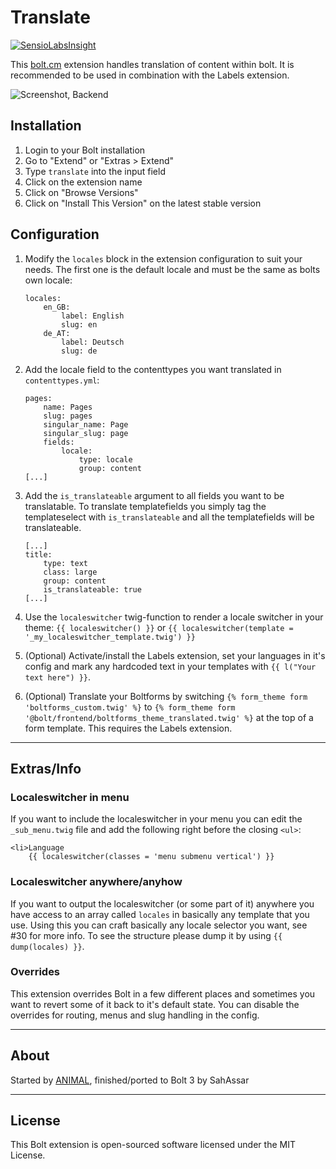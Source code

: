 Translate
=========

[![SensioLabsInsight](https://insight.sensiolabs.com/projects/aeda0c78-7b25-427e-aa90-39b21ab1f8df/mini.png)](https://insight.sensiolabs.com/projects/aeda0c78-7b25-427e-aa90-39b21ab1f8df)

This [bolt.cm](https://bolt.cm/) extension handles translation of content
within bolt. It is recommended to be used in combination with the Labels
extension.

![Screenshot, Backend](https://cloud.githubusercontent.com/assets/343392/10799822/23900e48-7daf-11e5-86ad-c7f7730a0b13.png)

## Installation

 1. Login to your Bolt installation
 2. Go to "Extend" or "Extras > Extend"
 3. Type `translate` into the input field
 4. Click on the extension name
 5. Click on "Browse Versions"
 6. Click on "Install This Version" on the latest stable version

## Configuration

 1. Modify the `locales` block in the extension configuration to suit your
    needs. The first one is the default locale and must be the same as bolts
    own locale:

    ```
    locales:
        en_GB:
            label: English
            slug: en
        de_AT:
            label: Deutsch
            slug: de
    ```

 2. Add the locale field to the contenttypes you want translated in `contenttypes.yml`:

    ```
    pages:
        name: Pages
        slug: pages
        singular_name: Page
        singular_slug: page
        fields:
            locale:
                type: locale
                group: content
    [...]
    ```

 3. Add the `is_translateable` argument to all fields you want to be
    translatable. To translate templatefields you simply tag the templateselect
    with `is_translateable` and all the templatefields will be translateable.

    ```
    [...]
    title:
        type: text
        class: large
        group: content
        is_translateable: true
    [...]
    ```

 4. Use the `localeswitcher` twig-function to render a locale switcher in your
    theme: `{{ localeswitcher() }}` or
    `{{ localeswitcher(template = '_my_localeswitcher_template.twig') }}`

 5. (Optional) Activate/install the Labels extension, set your languages in
    it's config and mark any hardcoded text in your templates with
    `{{ l("Your text here") }}`.

 6. (Optional) Translate your Boltforms by switching
    `{% form_theme form 'boltforms_custom.twig' %}` to
    `{% form_theme form '@bolt/frontend/boltforms_theme_translated.twig' %}` at the top
    of a form template. This requires the Labels extension.

---

## Extras/Info

### Localeswitcher in menu

If you want to include the localeswitcher in your menu you can edit the `_sub_menu.twig`
file and add the following right before the closing `<ul>`:

```
<li>Language
    {{ localeswitcher(classes = 'menu submenu vertical') }}
```

### Localeswitcher anywhere/anyhow

If you want to output the localeswitcher (or some part of it) anywhere you have
access to an array called `locales` in basically any template that you use.
Using this you can craft basically any locale selector you want, see #30 for
more info. To see the structure please dump it by using `{{ dump(locales) }}`.

### Overrides

This extension overrides Bolt in a few different places and sometimes you want
to revert some of it back to it's default state. You can disable the overrides
for routing, menus and slug handling in the config.

---

## About

Started by [ANIMAL](http://animal.at), finished/ported to Bolt 3 by SahAssar

---

## License

This Bolt extension is open-sourced software licensed under the MIT License.
